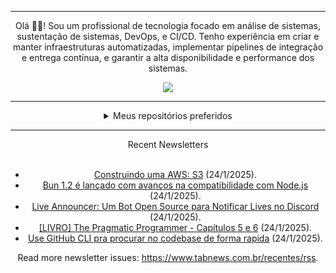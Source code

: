 <div align="center">
<hr>
<p>Olá 👋🏾! Sou um profissional de tecnologia focado em análise de sistemas, sustentação de sistemas, DevOps, e CI/CD. Tenho experiência em criar e manter infraestruturas automatizadas, implementar pipelines de integração e entrega contínua, e garantir a alta disponibilidade e performance dos sistemas.</p>
  <img src="https://media.giphy.com/media/yAGIvCiwPJn5C/giphy.gif">
<hr>
  <details>
  <summary>Meus repositórios preferidos</summary>
  <br />
  Alguns dos meus melhores repositórios:
  <br />
<br />
  <ul><li><a href=https://github.com/KubeNerd/aluratube target="_blank" rel="noopener noreferrer">KubeNerd/aluratube</a> (<b>0</b> ✨ and <b>0</b> 🍴): Aluratube - Desenvolvido durante a imersão React da Alura no final de 2022</li><li><a href=https://github.com/KubeNerd/nlw-ia target="_blank" rel="noopener noreferrer">KubeNerd/nlw-ia</a> (<b>0</b> ✨ and <b>0</b> 🍴): Projeto desenvolvido durante a NLW IA - Usando a API da OPENAI</li><li><a href=https://github.com/KubeNerd/nlw-journey-ia target="_blank" rel="noopener noreferrer">KubeNerd/nlw-journey-ia</a> (<b>0</b> ✨ and <b>0</b> 🍴): NLW IA - Agent de viagens usando python + langchain + GPT</li>
<li>More coming soon :).</li>
</ul>
  </details>
  <hr/>
    <summary>Recent Newsletters</summary>
  <br />
  <ul>
    <li><a href=https://www.tabnews.com.br/jaozindev/minha-aws-s3 target="_blank" rel="noopener noreferrer">Construindo uma AWS: S3</a> (24/1/2025).</li><li><a href=https://www.tabnews.com.br/NewsletterOficial/bun-1-2-e-lancado-com-avancos-na-compatibilidade-com-node-js target="_blank" rel="noopener noreferrer">Bun 1.2 é lançado com avanços na compatibilidade com Node.js</a> (24/1/2025).</li><li><a href=https://www.tabnews.com.br/RenanCassi/live-announcer-um-bot-open-source-para-notificar-lives-no-discord target="_blank" rel="noopener noreferrer">Live Announcer: Um Bot Open Source para Notificar Lives no Discord</a> (24/1/2025).</li><li><a href=https://www.tabnews.com.br/Pherris/livro-the-pragmatic-programmer-capitulos-5-e-6 target="_blank" rel="noopener noreferrer">[LIVRO] The Pragmatic Programmer - Capítulos 5 e 6</a> (24/1/2025).</li><li><a href=https://www.tabnews.com.br/samuelteixeiras/use-github-cli-pra-procurar-no-codebase-de-forma-rapida target="_blank" rel="noopener noreferrer">Use GitHub CLI pra procurar no codebase de forma rapida</a> (24/1/2025).</li>
  </ul>
<p>Read more newsletter issues: <a href="https://www.tabnews.com.br/recentes/rss">https://www.tabnews.com.br/recentes/rss</a>.</p>
  </details>

